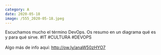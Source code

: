 ```yaml
--- 
category: A 
date: 2020-05-18 
image: /555_2020-05-18.jpeg 
--- 
```


Escuchamos mucho el término DevOps. Os resumo en un diagrama qué es y para qué sirve. #IT #CULTURA #DEVOPS<br><br>Algo más de info aquí: http://ow.ly/anaW50zHYO7